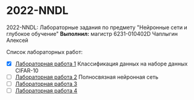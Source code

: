 # 2022-NNDL
2022-NNDL: Лабораторные задания по предмету "Нейронные сети и глубокое обучение"
__Выполнил:__ магистр 6231-010402D Чаплыгин Алексей

Список лабораторных работ:
* [x] [Лабораторная работа 1](https://github.com/TeAnore/2022-NNDL/blob/main/Lab1_ChaplyginAO/Lab1_6231_ChaplyginAO.ipynb) Классификация данных на наборе данных CIFAR-10
* [ ] [Лабораторная работа 2](https://github.com/TeAnore/2022-NNDL/blob/main/Lab2_ChaplyginAO/Lab2_6231_ChaplyginAO.ipynb) Полносвязная нейронная сеть
* [ ] [Лабораторная работа 3]()
* [ ] [Лабораторная работа 4]()